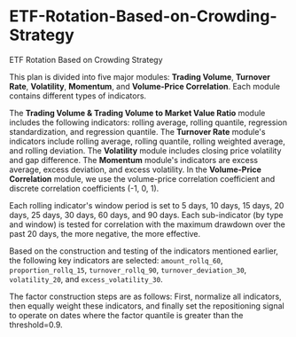 # ETF-Rotation-Based-on-Crowding-Strategy
ETF Rotation Based on Crowding Strategy

This plan is divided into five major modules: **Trading Volume**, **Turnover Rate**, **Volatility**, **Momentum**, and **Volume-Price Correlation**. Each module contains different types of indicators.

The **Trading Volume & Trading Volume to Market Value Ratio** module includes the following indicators: rolling average, rolling quantile, regression standardization, and regression quantile. The **Turnover Rate** module's indicators include rolling average, rolling quantile, rolling weighted average, and rolling deviation. The **Volatility** module includes closing price volatility and gap difference. The **Momentum** module's indicators are excess average, excess deviation, and excess volatility. In the **Volume-Price Correlation** module, we use the volume-price correlation coefficient and discrete correlation coefficients (-1, 0, 1).

Each rolling indicator's window period is set to 5 days, 10 days, 15 days, 20 days, 25 days, 30 days, 60 days, and 90 days. Each sub-indicator (by type and window) is tested for correlation with the maximum drawdown over the past 20 days, the more negative, the more effective.

Based on the construction and testing of the indicators mentioned earlier, the following key indicators are selected: `amount_rollq_60`, `proportion_rollq_15`, `turnover_rollq_90`, `turnover_deviation_30`, `volatility_20`, and `excess_volatility_30`.

The factor construction steps are as follows: First, normalize all indicators, then equally weight these indicators, and finally set the repositioning signal to operate on dates where the factor quantile is greater than the threshold=0.9.
